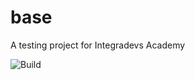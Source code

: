 # base
A testing project for Integradevs Academy

![Build](https://github.com/MatiasGonzalezRomeroAcademy/base/workflows/build/badge.svg)
